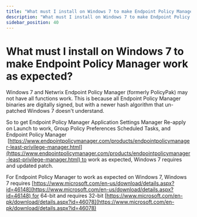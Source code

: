 ```yaml
---
title: "What must I install on Windows 7 to make Endpoint Policy Manager work as expected?"
description: "What must I install on Windows 7 to make Endpoint Policy Manager work as expected?"
sidebar_position: 40
---
```


# What must I install on Windows 7 to make Endpoint Policy Manager work as expected?

Windows 7 and Netwrix Endpoint Policy Manager (formerly PolicyPak) may not have all functions work.
This is because all Endpoint Policy Manager binaries are digitally signed, but with a newer hash
algorithm that un-patched Windows 7 doesn't understand.

So to get Endpoint Policy Manager Application Settings Manager Re-apply on Launch to work, Group
Policy Preferences Scheduled Tasks, and Endpoint Policy Manager
 [https://www.endpointpolicymanager.com/products/endpointpolicymanager-least-privilege-manager.html](https://www.endpointpolicymanager.com/products/endpointpolicymanager-least-privilege-manager.html) to
work as expected, Windows 7 requires and updated patch.

For Endpoint Policy Manager to work as expected on Windows 7, Windows 7
requires [https://www.microsoft.com/en-us/download/details.aspx?id=46148](https://www.microsoft.com/en-us/download/details.aspx?id=46148) for
64-bit and requires
32-bit [https://www.microsoft.com/en-pk/download/details.aspx?id=46078](https://www.microsoft.com/en-pk/download/details.aspx?id=46078)
